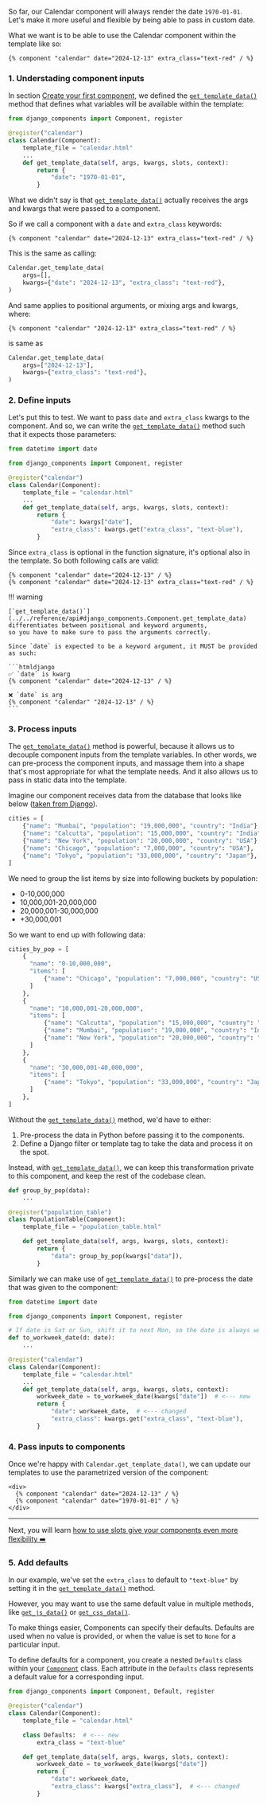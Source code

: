 So far, our Calendar component will always render the date `1970-01-01`. Let's make it more useful and flexible
by being able to pass in custom date.

What we want is to be able to use the Calendar component within the template like so:

```htmldjango
{% component "calendar" date="2024-12-13" extra_class="text-red" / %}
```

### 1. Understading component inputs

In section [Create your first component](../your_first_component), we defined
the [`get_template_data()`](../../reference/api#django_components.Component.get_template_data) method
that defines what variables will be available within the template:

```python title="[project root]/components/calendar/calendar.py"
from django_components import Component, register

@register("calendar")
class Calendar(Component):
    template_file = "calendar.html"
    ...
    def get_template_data(self, args, kwargs, slots, context):
        return {
            "date": "1970-01-01",
        }
```

What we didn't say is that [`get_template_data()`](../../reference/api#django_components.Component.get_template_data)
actually receives the args and kwargs that were passed to a component.

So if we call a component with a `date` and `extra_class` keywords:

```htmldjango
{% component "calendar" date="2024-12-13" extra_class="text-red" / %}
```

This is the same as calling:

```py
Calendar.get_template_data(
    args=[],
    kwargs={"date": "2024-12-13", "extra_class": "text-red"},
)
```

And same applies to positional arguments, or mixing args and kwargs, where:

```htmldjango
{% component "calendar" "2024-12-13" extra_class="text-red" / %}
```

is same as

```py
Calendar.get_template_data(
    args=["2024-12-13"],
    kwargs={"extra_class": "text-red"},
)
```

### 2. Define inputs

Let's put this to test. We want to pass `date` and `extra_class` kwargs to the component.
And so, we can write the [`get_template_data()`](../../reference/api#django_components.Component.get_template_data)
method such that it expects those parameters:

```python title="[project root]/components/calendar/calendar.py"
from datetime import date

from django_components import Component, register

@register("calendar")
class Calendar(Component):
    template_file = "calendar.html"
    ...
    def get_template_data(self, args, kwargs, slots, context):
        return {
            "date": kwargs["date"],
            "extra_class": kwargs.get("extra_class", "text-blue"),
        }
```

Since `extra_class` is optional in the function signature, it's optional also in the template.
So both following calls are valid:

```htmldjango
{% component "calendar" date="2024-12-13" / %}
{% component "calendar" date="2024-12-13" extra_class="text-red" / %}
```

!!! warning

    [`get_template_data()`](../../reference/api#django_components.Component.get_template_data)
    differentiates between positional and keyword arguments,
    so you have to make sure to pass the arguments correctly.

    Since `date` is expected to be a keyword argument, it MUST be provided as such:

    ```htmldjango
    ✅ `date` is kwarg
    {% component "calendar" date="2024-12-13" / %}

    ❌ `date` is arg
    {% component "calendar" "2024-12-13" / %}
    ```

### 3. Process inputs

The [`get_template_data()`](../../reference/api#django_components.Component.get_template_data)
method is powerful, because it allows us to decouple
component inputs from the template variables. In other words, we can pre-process
the component inputs, and massage them into a shape that's most appropriate for
what the template needs. And it also allows us to pass in static data into the template.

Imagine our component receives data from the database that looks like below
([taken from Django](https://docs.djangoproject.com/en/5.1/ref/templates/builtins/#regroup)).

```py
cities = [
    {"name": "Mumbai", "population": "19,000,000", "country": "India"},
    {"name": "Calcutta", "population": "15,000,000", "country": "India"},
    {"name": "New York", "population": "20,000,000", "country": "USA"},
    {"name": "Chicago", "population": "7,000,000", "country": "USA"},
    {"name": "Tokyo", "population": "33,000,000", "country": "Japan"},
]
```

We need to group the list items by size into following buckets by population:

- 0-10,000,000
- 10,000,001-20,000,000
- 20,000,001-30,000,000
- +30,000,001

So we want to end up with following data:

```py
cities_by_pop = [
    {
      "name": "0-10,000,000",
      "items": [
          {"name": "Chicago", "population": "7,000,000", "country": "USA"},
      ]
    },
    {
      "name": "10,000,001-20,000,000",
      "items": [
          {"name": "Calcutta", "population": "15,000,000", "country": "India"},
          {"name": "Mumbai", "population": "19,000,000", "country": "India"},
          {"name": "New York", "population": "20,000,000", "country": "USA"},
      ]
    },
    {
      "name": "30,000,001-40,000,000",
      "items": [
          {"name": "Tokyo", "population": "33,000,000", "country": "Japan"},
      ]
    },
]
```

Without the [`get_template_data()`](../../reference/api#django_components.Component.get_template_data) method,
we'd have to either:

1. Pre-process the data in Python before passing it to the components.
2. Define a Django filter or template tag to take the data and process it on the spot.

Instead, with [`get_template_data()`](../../reference/api#django_components.Component.get_template_data),
we can keep this transformation private to this component,
and keep the rest of the codebase clean.

```py
def group_by_pop(data):
    ...

@register("population_table")
class PopulationTable(Component):
    template_file = "population_table.html"

    def get_template_data(self, args, kwargs, slots, context):
        return {
            "data": group_by_pop(kwargs["data"]),
        }
```

Similarly we can make use of [`get_template_data()`](../../reference/api#django_components.Component.get_template_data)
to pre-process the date that was given to the component:

```python title="[project root]/components/calendar/calendar.py"
from datetime import date

from django_components import Component, register

# If date is Sat or Sun, shift it to next Mon, so the date is always workweek.
def to_workweek_date(d: date):
    ...

@register("calendar")
class Calendar(Component):
    template_file = "calendar.html"
    ...
    def get_template_data(self, args, kwargs, slots, context):
        workweek_date = to_workweek_date(kwargs["date"])  # <--- new
        return {
            "date": workweek_date,  # <--- changed
            "extra_class": kwargs.get("extra_class", "text-blue"),
        }
```

### 4. Pass inputs to components

Once we're happy with `Calendar.get_template_data()`, we can update our templates to use
the parametrized version of the component:

```htmldjango
<div>
  {% component "calendar" date="2024-12-13" / %}
  {% component "calendar" date="1970-01-01" / %}
</div>
```

---

Next, you will learn [how to use slots give your components even more flexibility ➡️](./adding_slots.md)

### 5. Add defaults

In our example, we've set the `extra_class` to default to `"text-blue"` by setting it in the
[`get_template_data()`](../../reference/api#django_components.Component.get_template_data)
method.

However, you may want to use the same default value in multiple methods, like
[`get_js_data()`](../../reference/api#django_components.Component.get_js_data)
or [`get_css_data()`](../../reference/api#django_components.Component.get_css_data).

To make things easier, Components can specify their defaults. Defaults are used when
no value is provided, or when the value is set to `None` for a particular input.

To define defaults for a component, you create a nested `Defaults` class within your
[`Component`](../../reference/api#django_components.Component) class.
Each attribute in the `Defaults` class represents a default value for a corresponding input.

```py
from django_components import Component, Default, register

@register("calendar")
class Calendar(Component):
    template_file = "calendar.html"

    class Defaults:  # <--- new
        extra_class = "text-blue"

    def get_template_data(self, args, kwargs, slots, context):
        workweek_date = to_workweek_date(kwargs["date"])
        return {
            "date": workweek_date,
            "extra_class": kwargs["extra_class"],  # <--- changed
        }
```
